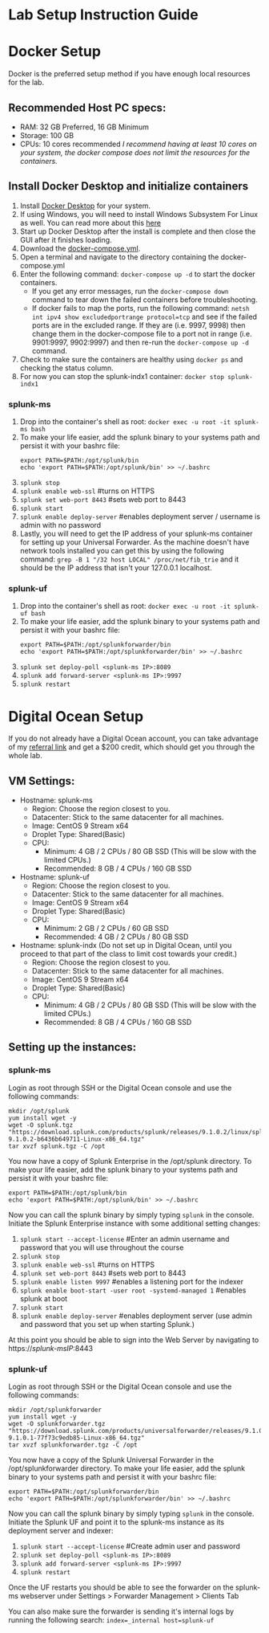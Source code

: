 # Lab Setup Instruction Guide

# Docker Setup
Docker is the preferred setup method if you have enough local resources for the lab.
## Recommended Host PC specs:
- RAM: 32 GB Preferred, 16 GB Minimum
- Storage: 100 GB
- CPUs: 10 cores recommended
  _I recommend having at least 10 cores on your system, the docker compose does not limit the resources for the containers._

## Install Docker Desktop and initialize containers
1. Install [Docker Desktop](https://www.docker.com/products/docker-desktop/) for your system.
1. If using Windows, you will need to install Windows Subsystem For Linux as well. You can read more about this [here](https://docs.docker.com/desktop/wsl/)
1. Start up Docker Desktop after the install is complete and then close the GUI after it finishes loading.
1. Download the [docker-compose.yml](../Lab_Setup/docker/docker-compose.yml).
1. Open a terminal and navigate to the directory containing the docker-compose.yml
1. Enter the following command: `docker-compose up -d` to start the docker containers.
   - If you get any error messages, run the `docker-compose down` command to tear down the failed containers before troubleshooting.
   - If docker fails to map the ports, run the following command: `netsh int ipv4 show excludedportrange protocol=tcp` and see if the failed ports are in the excluded range. If they are (i.e. 9997, 9998) then change them in the docker-compose file to a port not in range (i.e. 9901:9997, 9902:9997) and then re-run the `docker-compose up -d` command.
1. Check to make sure the containers are healthy using `docker ps` and checking the status column.
1. For now you can stop the splunk-indx1 container: `docker stop splunk-indx1`

### splunk-ms
1. Drop into the container's shell as root: `docker exec -u root -it splunk-ms bash`
1. To make your life easier, add the splunk binary to your systems path and persist it with your bashrc file:
   ```
   export PATH=$PATH:/opt/splunk/bin
   echo 'export PATH=$PATH:/opt/splunk/bin' >> ~/.bashrc

   ```
1. `splunk stop`
1. `splunk enable web-ssl`
    #turns on HTTPS
1. `splunk set web-port 8443`
    #sets web port to 8443
1. `splunk start`
1. `splunk enable deploy-server`
    #enables deployment server / username is admin with no password
1. Lastly, you will need to get the IP address of your splunk-ms container for setting up your Universal Forwarder. As the machine doesn't have network tools installed you can get this by using the following command: `grep -B 1 "/32 host LOCAL" /proc/net/fib_trie` and it should be the IP address that isn't your 127.0.0.1 localhost.

### splunk-uf
1. Drop into the container's shell as root: `docker exec -u root -it splunk-uf bash`
1. To make your life easier, add the splunk binary to your systems path and persist it with your bashrc file:
   ```
   export PATH=$PATH:/opt/splunkforwarder/bin
   echo 'export PATH=$PATH:/opt/splunkforwarder/bin' >> ~/.bashrc
   ```
1. `splunk set deploy-poll <splunk-ms IP>:8089`
1. `splunk add forward-server <splunk-ms IP>:9997`
1. `splunk restart`

# Digital Ocean Setup

If you do not already have a Digital Ocean account, you can take advantage of my [referral link](https://m.do.co/c/110226b98241) and get a $200 credit, which should get you through the whole lab.

## VM Settings:
- Hostname: splunk-ms
  - Region: Choose the region closest to you.
  - Datacenter: Stick to the same datacenter for all machines.
  - Image: CentOS 9 Stream x64
  - Droplet Type: Shared(Basic) 
  - CPU:
    - Minimum: 4 GB / 2 CPUs / 80 GB SSD (This will be slow with the limited CPUs.)
	- Recommended: 8 GB / 4 CPUs / 160 GB SSD
- Hostname: splunk-uf
  - Region: Choose the region closest to you.
  - Datacenter: Stick to the same datacenter for all machines.
  - Image: CentOS 9 Stream x64
  - Droplet Type: Shared(Basic) 
  - CPU:
    - Minimum: 2 GB / 2 CPUs / 60 GB SSD
	- Recommended: 4 GB / 2 CPUs / 80 GB SSD
- Hostname: splunk-indx (Do not set up in Digital Ocean, until you proceed to that part of the class to limit cost towards your credit.)
  - Region: Choose the region closest to you.
  - Datacenter: Stick to the same datacenter for all machines.
  - Image: CentOS 9 Stream x64
  - Droplet Type: Shared(Basic) 
  - CPU:
    - Minimum: 4 GB / 2 CPUs / 80 GB SSD (This will be slow with the limited CPUs.)
	- Recommended: 8 GB / 4 CPUs / 160 GB SSD

## Setting up the instances:

### splunk-ms
Login as root through SSH or the Digital Ocean console and use the following commands:
```
mkdir /opt/splunk
yum install wget -y
wget -O splunk.tgz "https://download.splunk.com/products/splunk/releases/9.1.0.2/linux/splunk-9.1.0.2-b6436b649711-Linux-x86_64.tgz"
tar xvzf splunk.tgz -C /opt

```

You now have a copy of Splunk Enterprise in the /opt/splunk directory. To make your life easier, add the splunk binary to your systems path and persist it with your bashrc file:
```
export PATH=$PATH:/opt/splunk/bin
echo 'export PATH=$PATH:/opt/splunk/bin' >> ~/.bashrc
```

Now you can call the splunk binary by simply typing `splunk` in the console. Initiate the Splunk Enterprise instance with some additional setting changes:

1. `splunk start --accept-license`
    #Enter an admin username and password that you will use throughout the course
1. `splunk stop`
1. `splunk enable web-ssl`
    #turns on HTTPS
1. `splunk set web-port 8443`
    #sets web port to 8443
1. `splunk enable listen 9997`
    #enables a listening port for the indexer
1. `splunk enable boot-start -user root -systemd-managed 1`
    #enables splunk at boot
1. `splunk start`
1. `splunk enable deploy-server`
    #enables deployment server (use admin and password that you set up when starting Splunk.)


At this point you should be able to sign into the Web Server by navigating to https://_splunk-msIP_:8443

### splunk-uf
Login as root through SSH or the Digital Ocean console and use the following commands:
```
mkdir /opt/splunkforwarder
yum install wget -y
wget -O splunkforwarder.tgz "https://download.splunk.com/products/universalforwarder/releases/9.1.0.1/linux/splunkforwarder-9.1.0.1-77f73c9edb85-Linux-x86_64.tgz"
tar xvzf splunkforwarder.tgz -C /opt

```

You now have a copy of the Splunk Universal Forwarder in the /opt/splunkforwarder directory. To make your life easier, add the splunk binary to your systems path and persist it with your bashrc file:
```
export PATH=$PATH:/opt/splunkforwarder/bin
echo 'export PATH=$PATH:/opt/splunkforwarder/bin' >> ~/.bashrc
```

Now you can call the splunk binary by simply typing `splunk` in the console. Initiate the Splunk UF and point it to the splunk-ms instance as its deployment server and indexer:

1. `splunk start --accept-license`
    #Create admin user and password
1. `splunk set deploy-poll <splunk-ms IP>:8089`
1. `splunk add forward-server <splunk-ms IP>:9997`
1. `splunk restart`

Once the UF restarts you should be able to see the forwarder on the splunk-ms webserver under Settings > Forwarder Management > Clients Tab

You can also make sure the forwarder is sending it's internal logs by running the following search:
`index=_internal host=splunk-uf`
